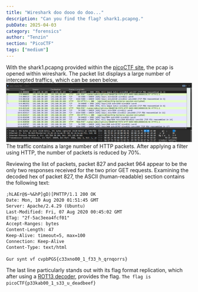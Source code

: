 ```yaml
---
title: "Wireshark doo dooo do doo..."
description: "Can you find the flag? shark1.pcapng."
pubDate: 2025-04-03
category: "forensics"
author: "Tenzin"
section: "PicoCTF"
tags: ["medium"]
---
```

With the shark1.pcapng provided within the [picoCTF site](https://play.picoctf.org/practice/challenge/115?page=1&search=wireshar), the pcap is opened within wireshark. The packet list displays a large number of intercepted traffics, which can be seen below. 
![WiresharkDoDoo_1](images/picoctf/wiresharkdoodooododoo/wiresharkdodoo.png)
The traffic contains a large number of HTTP packets. After applying a filter using HTTP, the number of packets is reduced by 70%.

Reviewing the list of packets, packet 827 and packet 964 appear to be the only two responses received for the two prior GET requests. Examining the decoded hex of packet 827, the ASCII (human-readable) section contains the following text:
```
;hLAEr@$~%&hP]gD)[PHTTP/1.1 200 OK
Date: Mon, 10 Aug 2020 01:51:45 GMT
Server: Apache/2.4.29 (Ubuntu)
Last-Modified: Fri, 07 Aug 2020 00:45:02 GMT
ETag: "2f-5ac3eea4fcf01"
Accept-Ranges: bytes
Content-Length: 47
Keep-Alive: timeout=5, max=100
Connection: Keep-Alive
Content-Type: text/html

Gur synt vf cvpbPGS{c33xno00_1_f33_h_qrnqorrs}
```
The last line particularly stands out with its flag format replication, which after using a [ROT13 decoder](https://rot13.com/), provides the flag.
`The flag is picoCTF{p33kab00_1_s33_u_deadbeef}`